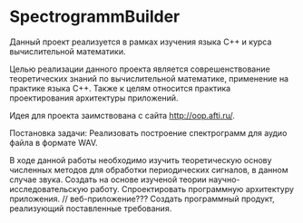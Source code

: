 # SpectrogrammBuilder

Данный проект реализуется в рамках изучения языка C++ и курса вычислительной математики.

Целью реализации данного проекта является соврешенствование теоретических знаний по вычислительной математике, применение на практике языка C++. Также к целям относится практика проектирования архитектуры приложений.

Идея для проекта заимствована с сайта http://oop.afti.ru/.

Постановка задачи:
Реализовать построение спектрограмм для аудио файла в формате WAV.

В ходе данной работы необходимо изучить теоретическую основу численных методов для обработки периодических сигналов, в данном случае звука.
Создать на основе изученой теории научно-исследовательскую работу.
Спроектировать программную архитектуру приложения. // веб-приложение???
Создать программный продукт, реализующий поставленные требования.